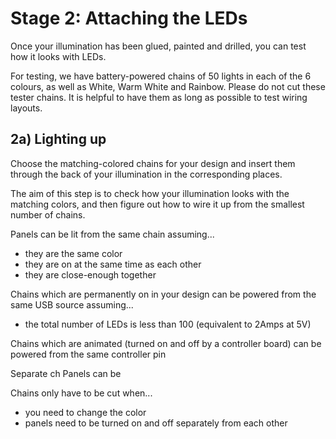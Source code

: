 # Stage 2: Attaching the LEDs

Once your illumination has been glued, painted and drilled, you can test how it looks with LEDs.

For testing, we have battery-powered chains of 50 lights in each of the 6 colours, as well as White, Warm White and Rainbow. Please do not cut these tester chains. It is helpful to have them as long as possible to test wiring layouts. 

## 2a) Lighting up

Choose the matching-colored chains for your design and insert them through the back of your illumination in the corresponding places. 

The aim of this step is to check how your illumination looks with the matching colors, and then figure out how to wire it up from the smallest number of chains.

Panels can be lit from the same chain assuming...
* they are the same color
* they are on at the same time as each other
* they are close-enough together

Chains which are permanently on in your design can be powered from the same USB source assuming...
* the total number of LEDs is less than 100 (equivalent to 2Amps at 5V)

Chains which are animated (turned on and off by a controller board) can be powered from the same controller pin

Separate ch
Panels can be 

Chains only have to be cut when...
* you need to change the color
* panels need to be turned on and off separately from each other